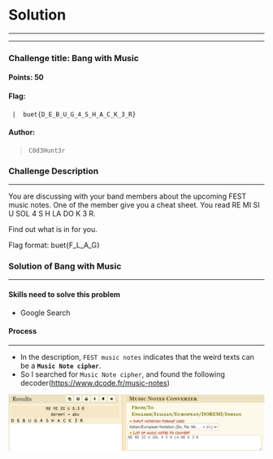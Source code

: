 # Solution

---

---

### Challenge title: Bang with Music

#### Points: 50

#### Flag:

```
 |  buet{D_E_B_U_G_4_S_H_A_C_K_3_R}
```

#### Author:

> ```
> C0d3Hunt3r
> ```

### Challenge Description

---

You are discussing with your band members about the upcoming FEST music notes. One of the member 
give you a cheat sheet. You read RE MI SI U SOL 4 S H LA DO K 3 R.

Find out what is in for you. 

Flag format: buet{F_L_A_G}

### Solution of Bang with Music

---

#### Skills need to solve this problem

+ Google Search

#### Process

---

+ In the description, `FEST music notes` indicates that the weird texts can be a **`Music Note cipher`**.
+ So I searched for `Music Note cipher`, and found the following decoder(https://www.dcode.fr/music-notes)

![solve](./Photos/solve.PNG)